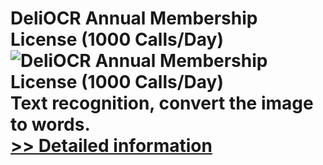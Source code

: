 # DeliOCR Annual Membership License (1000 Calls/Day)<br />![DeliOCR Annual Membership License (1000 Calls/Day)](https://mycommerce.akamaized.net/api/pimages/P300969391/BIG/300969391.PNG)<br />Text recognition, convert the image to words.<br />[>> Detailed information](https://secure.shareit.com/shareit/product.html?productid=300969391&affiliateid=200057808)